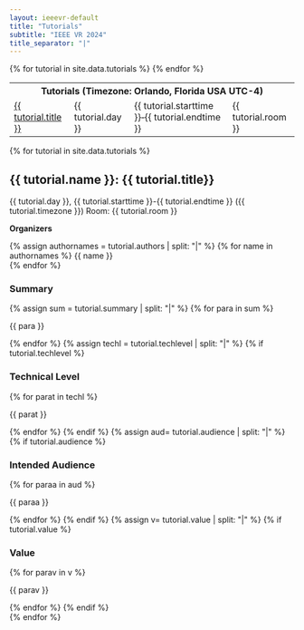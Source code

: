 ```yaml
---
layout: ieeevr-default
title: "Tutorials"
subtitle: "IEEE VR 2024"
title_separator: "|"
---
```


<div>
    <table class="styled-table">
        <tr>
             <th colspan="4">Tutorials (Timezone: Orlando, Florida USA UTC-4)</th>
        </tr>
        {% for tutorial in site.data.tutorials %}
            <tr>
                <td class="medLarge"><a href="#{{ tutorial.id }}">{{ tutorial.title }}</a></td>
                <td class="medLarge" class="text-nowrap">{{ tutorial.day }}</td>
                <td class="medLarge" class="text-nowrap">{{ tutorial.starttime }}&#8209;{{ tutorial.endtime }}</td>                
                <td class="medLarge" class="text-nowrap">{{ tutorial.room }}</td>
            </tr>
        {% endfor %}
    </table>
</div>
<div>
    {% for tutorial in site.data.tutorials %}
        <div>
            <h2 id="{{ tutorial.id }}">{{ tutorial.name }}: {{ tutorial.title}}</h2>
            <p>
                {{ tutorial.day }}, {{ tutorial.starttime }}-{{ tutorial.endtime }} ({{ tutorial.timezone }}) Room: {{ tutorial.room }}
            </p>
            <p>
                <strong>Organizers</strong>
            </p>
            <p>
                {% assign authornames = tutorial.authors | split: "|" %}
                {% for name in authornames %}
                    <span class='bold'>{{ name }} </span><br />
                {% endfor %}
            </p>
            <h3>Summary</h3>
            {% assign sum = tutorial.summary | split: "|" %}
            {% for para in sum %}
                <p>
                    {{ para }} 
                </p>
            {% endfor %}
            {% assign techl = tutorial.techlevel | split: "|" %}
            {% if tutorial.techlevel %}
                <h3>Technical Level</h3>
                {% for parat in techl %}
                    <p>
                        {{ parat }} 
                    </p>
                {% endfor %}
            {% endif %}
            {% assign aud= tutorial.audience | split: "|" %}
            {% if tutorial.audience %}
                <h3>Intended Audience</h3>
                {% for paraa in aud %}
                    <p>
                        {{ paraa }} 
                    </p>
                {% endfor %}
            {% endif %}
            {% assign v= tutorial.value | split: "|" %}
            {% if tutorial.value %}
                <h3>Value</h3>
                {% for parav in v %}
                    <p>
                        {{ parav }} 
                    </p>
                {% endfor %}
            {% endif %}
        </div>
    {% endfor %}
</div>
